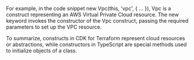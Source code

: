For example, in the code snippet new Vpc(this, 'vpc', { ... }), Vpc is a construct representing an AWS Virtual Private Cloud resource. The new keyword invokes the constructor of the Vpc construct, passing the required parameters to set up the VPC resource.

To summarize, constructs in CDK for Terraform represent cloud resources or abstractions, while constructors in TypeScript are special methods used to initialize objects of a class.
